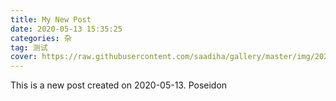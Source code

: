 ```yaml
---
title: My New Post
date: 2020-05-13 15:35:25
categories: 杂
tag: 测试
cover: https://raw.githubusercontent.com/saadiha/gallery/master/img/20200513233141.jpg
---
```


This is a new post created on 2020-05-13.
Poseidon
